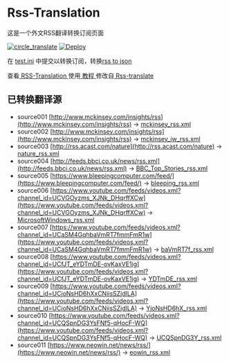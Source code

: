 # Rss-Translation

这是一个外文RSS翻译转换订阅页面 

[![circle_translate](https://github.com/lingdujieshuo/Rss-Translation/actions/workflows/circle_translate.yml/badge.svg)](https://github.com/lingdujieshuo/Rss-Translation/actions/workflows/circle_translate.yml)
[![Deploy](https://github.com/lingdujieshuo/Rss-Translation/actions/workflows/jekyll-gh-pages.yml/badge.svg)](https://github.com/lingdujieshuo/Rss-Translation/actions/workflows/jekyll-gh-pages.yml)

在 [test.ini](https://github.com/lingdujieshuo/Rss-Translation/blob/main/test.ini) 中提交以转换订阅，转换[rss to json](https://rss2json.com/)

查看[ RSS-Translation ](https://lingdujieshuo.github.io/RSS-Translation)使用[ 教程 ](https://www.tjsky.net/tutorial/644)修改自[ Rss-translate ](https://github.com/rcy1314/Rss-Translation/)

## 已转换翻译源

 - source001 [http://www.mckinsey.com/insights/rss](http://www.mckinsey.com/insights/rss) -> [mckinsey_rss.xml](rss/mckinsey_rss.xml)
 - source002 [http://www.mckinsey.com/insights/rss](http://www.mckinsey.com/insights/rss) -> [mckinsey_iw_rss.xml](rss/mckinsey_iw_rss.xml)
 - source003 [http://rss.acast.com/nature](http://rss.acast.com/nature) -> [nature_rss.xml](rss/nature_rss.xml)
 - source004 [http://feeds.bbci.co.uk/news/rss.xml](http://feeds.bbci.co.uk/news/rss.xml) -> [BBC_Top_Stories_rss.xml](rss/BBC_Top_Stories_rss.xml)
 - source005 [https://www.bleepingcomputer.com/feed/](https://www.bleepingcomputer.com/feed/) -> [bleeping_rss.xml](rss/bleeping_rss.xml)
 - source006 [https://www.youtube.com/feeds/videos.xml?channel_id=UCVGOyzms_XJNk_DHqrffXCw](https://www.youtube.com/feeds/videos.xml?channel_id=UCVGOyzms_XJNk_DHqrffXCw) -> [MicrosoftWindows_rss.xml](rss/MicrosoftWindows_rss.xml)
 - source007 [https://www.youtube.com/feeds/videos.xml?channel_id=UCaSM4GqhbaVmRT7fmmFmR1w](https://www.youtube.com/feeds/videos.xml?channel_id=UCaSM4GqhbaVmRT7fmmFmR1w) -> [baVmRT7f_rss.xml](rss/baVmRT7f_rss.xml)
 - source008 [https://www.youtube.com/feeds/videos.xml?channel_id=UCfJT_eYDTmDE-ovKaxVE1ig](https://www.youtube.com/feeds/videos.xml?channel_id=UCfJT_eYDTmDE-ovKaxVE1ig) -> [YDTmDE_rss.xml](rss/YDTmDE_rss.xml)
 - source009 [https://www.youtube.com/feeds/videos.xml?channel_id=UCjoNsHD6hXxCNiisSZjdlLA](https://www.youtube.com/feeds/videos.xml?channel_id=UCjoNsHD6hXxCNiisSZjdlLA) -> [YjoNsHD6hX_rss.xml](rss/YjoNsHD6hX_rss.xml)
 - source010 [https://www.youtube.com/feeds/videos.xml?channel_id=UCQSpnDG3YsFNf5-qHocF-WQ](https://www.youtube.com/feeds/videos.xml?channel_id=UCQSpnDG3YsFNf5-qHocF-WQ) -> [UCQSpnDG3Y_rss.xml](rss/UCQSpnDG3Y_rss.xml)
 - source011 [https://www.neowin.net/news/rss/](https://www.neowin.net/news/rss/) -> [eowin_rss.xml](rss/eowin_rss.xml)
